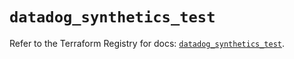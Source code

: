 # `datadog_synthetics_test`

Refer to the Terraform Registry for docs: [`datadog_synthetics_test`](https://registry.terraform.io/providers/datadog/datadog/3.57.0/docs/resources/synthetics_test).
